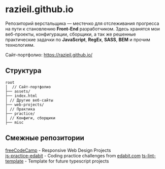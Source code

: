 # razieil.github.io
Репозиторий верстальщика — местечко для отслеживания прогресса на пути к становлению **Front-End** разработчиком. Здесь хранятся мои веб-проекты, конфигурации, сборщики, а так же решенные практические задачки по **JavaScript**, **RegEx**, **SASS**, **BEM** и прочим технологиям.  

Сайт-портфолио: https://razieil.github.io/

## Структура
```
root  
│  // Сайт-портфолио  
├── assets/  
├── index.html  
│ // Другие веб-сайты  
├── web-projects/ 
│ // Практика
├── practice/ 
│ // Конфиги, сборщики
├── misc
```

## Смежные репозитории
[freeCodeCamp](https://github.com/raziEiL/freeCodeCamp) - Responsive Web Design Projects  
[js-practice-edabit](https://github.com/raziEiL/js-practice-edabit) - Coding practice challenges from [edabit.com](https://edabit.com/)
[ts-lint-template](https://github.com/raziEiL/ts-lint-template) - Template for future typescript projects

